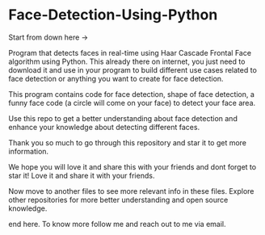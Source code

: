 # Face-Detection-Using-Python

Start from down here -> 

Program that detects faces in real-time using Haar Cascade Frontal Face algorithm using Python. This already there on internet, you just need to download it and use in your program to build different use cases related to face detection or anything you want to create for face detection.

This program contains code for face detection, shape of face detection, a funny face code (a circle will come on your face) to detect your face area.

Use this repo to get a better understanding about face detection and enhance your knowledge about detecting different faces.


Thank you so much to go through this repository and star it to get more information.

We hope you will love it and share this with your friends and dont forget to star it! Love it and share it with your friends.

Now move to another files to see more relevant info in these files. Explore other repositories for more better understanding and open source knowledge.

end here. To know more follow me and reach out to me via email.